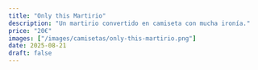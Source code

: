 ```yaml
---
title: "Only this Martirio"
description: "Un martirio convertido en camiseta con mucha ironía."
price: "20€"
images: ["/images/camisetas/only-this-martirio.png"]
date: 2025-08-21
draft: false
---
```

